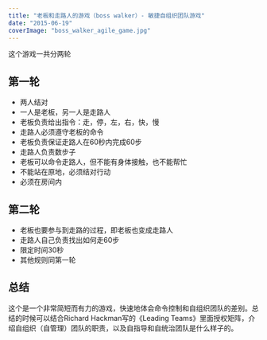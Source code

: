 ```yaml
---
title: "老板和走路人的游戏（boss walker）- 敏捷自组织团队游戏"
date: "2015-06-19"
coverImage: "boss_walker_agile_game.jpg"
---
```


这个游戏一共分两轮

## 第一轮

- 两人结对
- 一人是老板，另一人是走路人
- 老板负责给出指令：走，停，左，右，快，慢
- 走路人必须遵守老板的命令
- 老板负责保证走路人在60秒内完成60步
- 走路人负责数步子
- 老板可以命令走路人，但不能有身体接触，也不能帮忙
- 不能站在原地，必须结对行动
- 必须在房间内

## 第二轮

- 老板也要参与到走路的过程，即老板也变成走路人
- 走路人自己负责找出如何走60步
- 限定时间30秒
- 其他规则同第一轮

## 总结

这个是一个非常简短而有力的游戏，快速地体会命令控制和自组织团队的差别。总结的时候可以结合Richard Hackman写的《Leading Teams》里面授权矩阵，介绍自组织（自管理）团队的职责，以及自指导和自统治团队是什么样子的。

